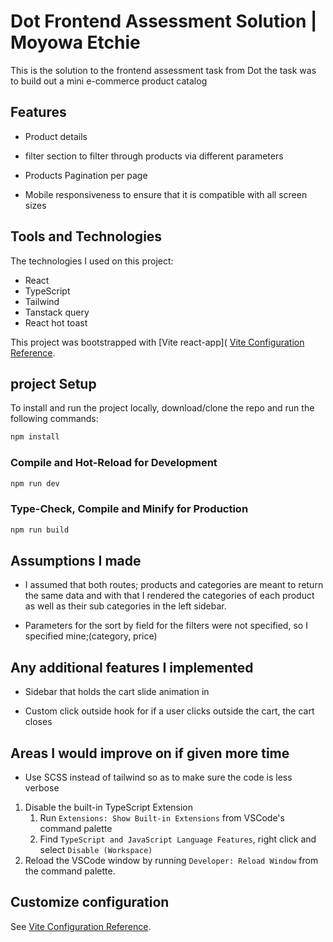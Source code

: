 # Dot Frontend Assessment Solution | Moyowa Etchie


This is the solution to the frontend assessment task from Dot the task was to build out a mini e-commerce product catalog

## Features

- Product details

- filter section to filter through products via different parameters

- Products Pagination per page

- Mobile responsiveness to ensure that it is compatible with all screen sizes

## Tools and Technologies

The technologies I used on this project:

- React
- TypeScript
- Tailwind
- Tanstack query
- React hot toast

This project was bootstrapped with [Vite react-app]( [Vite Configuration Reference](https://vitejs.dev/config/).

## project Setup

To install and run the project locally, download/clone the repo and run the following commands:

```sh
npm install
```

### Compile and Hot-Reload for Development

```sh
npm run dev
```

### Type-Check, Compile and Minify for Production

```sh
npm run build
```

## Assumptions I made

- I assumed that both routes; products and categories are meant to return the same data and with that I rendered the categories of each product as well as their sub categories in the left sidebar.

- Parameters for the sort by field for the filters were not specified, so I specified mine;(category, price)

## Any additional features I implemented

- Sidebar that holds the cart slide animation in

- Custom click outside hook for if a user clicks outside the cart, the cart closes

## Areas I would improve on if given more time

- Use SCSS instead of tailwind so as to make sure the code is less verbose

1. Disable the built-in TypeScript Extension
   1. Run `Extensions: Show Built-in Extensions` from VSCode's command palette
   2. Find `TypeScript and JavaScript Language Features`, right click and select `Disable (Workspace)`
2. Reload the VSCode window by running `Developer: Reload Window` from the command palette.

## Customize configuration

See [Vite Configuration Reference](https://vitejs.dev/config/).

